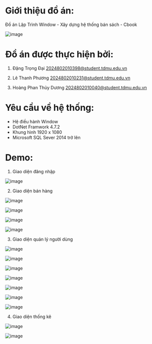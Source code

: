 # Giới thiệu đồ án:
  Đồ án Lập Trình Window - Xây dựng hệ thống bán sách - Cbook

![image](https://github.com/HoangPhanThuyDuong/Cbook/assets/109860854/1bb887ef-f561-4b3f-915e-a1a4d34c85d6)

# Đồ án được thực hiện bởi:
  1.  Đặng Trọng Đại
      2024802010398@student.tdmu.edu.vn
      
  2.  Lê Thanh Phương
      2024802010231@student.tdmu.edu.vn
      
  3.  Hoàng Phan Thủy Dương
      2024802010040@student.tdmu.edu.vn
      

# Yêu cầu về hệ thống:
  -	  Hệ điều hành Window
  -	  DotNet Framwork 4.7.2
  -	  Khung hình 1920 x 1080
  -	  Microsoft SQL Sever 2014 trở lên

# Demo:
  1. Giao diện đăng nhập

![image](https://github.com/HoangPhanThuyDuong/Cbook/assets/109860854/1a34a113-d541-49aa-8d5b-f2cb2138b1ac)

  2. Giao diện bán hàng

![image](https://github.com/HoangPhanThuyDuong/Cbook/assets/109860854/749c51cb-6cf9-43b6-8d21-c95967f8358a)

![image](https://github.com/HoangPhanThuyDuong/Cbook/assets/109860854/a53081de-5b60-4cab-aaec-3263978b4f74)

![image](https://github.com/HoangPhanThuyDuong/Cbook/assets/109860854/ba10468c-8b51-4d55-892c-444f81ec3865)

![image](https://github.com/HoangPhanThuyDuong/Cbook/assets/109860854/d5e743ed-6e7e-4810-9ef9-0df6846b3469)

  3. Giao diện quản lý người dùng

![image](https://github.com/HoangPhanThuyDuong/Cbook/assets/109860854/5920f41a-0856-4356-81ea-e866592b4dec)

![image](https://github.com/HoangPhanThuyDuong/Cbook/assets/109860854/8754a7cb-406e-4ad2-be5d-ae983fb71671)

![image](https://github.com/HoangPhanThuyDuong/Cbook/assets/109860854/7942dcc1-adb1-4858-965b-be6f4b08903e)

![image](https://github.com/HoangPhanThuyDuong/Cbook/assets/109860854/d834c391-481f-44bf-aed2-3314086f646c)

![image](https://github.com/HoangPhanThuyDuong/Cbook/assets/109860854/f62d5666-e92d-4973-abb8-e14f92c93fbe)

![image](https://github.com/HoangPhanThuyDuong/Cbook/assets/109860854/931dc48a-18ec-45de-9281-876db1be1f93)

![image](https://github.com/HoangPhanThuyDuong/Cbook/assets/109860854/20f78392-01df-4ccf-a797-de1fa3acd049)

  4. Giao diện thống kê

![image](https://github.com/HoangPhanThuyDuong/Cbook/assets/109860854/470a45ed-752c-44ec-a37e-12a3995628ec)

![image](https://github.com/HoangPhanThuyDuong/Cbook/assets/109860854/2ccf9eb2-07fe-4d63-ba6f-edbaff99f7ea)

